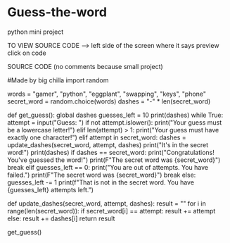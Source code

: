 # Guess-the-word
python mini project


TO VIEW SOURCE CODE --> left side of the screen where it says preview click on code


SOURCE CODE (no comments because small project)



#Made by big chilla
import random

words = "gamer", "python", "eggplant", "swapping", "keys", "phone"
secret_word = random.choice(words)
dashes = "-" * len(secret_word)


def get_guess():
    global dashes
    guesses_left = 10
    print(dashes)
    while True:
        attempt = input("Guess: ")
        if not attempt.islower():
            print("Your guess must be a lowercase letter!")
        elif len(attempt) > 1:
            print("Your guess must have exactly one character!")
        elif attempt in secret_word:
            dashes = update_dashes(secret_word, attempt, dashes)
            print("It's in the secret word!")
            print(dashes)
            if dashes == secret_word:
                print("Congratulations! You've guessed the word!")
                print(F"The secret word was {secret_word}")
                break
        elif guesses_left == 0:
            print("You are out of attempts. You have failed.")
            print(F"The secret word was {secret_word}")
            break
        else:
            guesses_left -= 1
            print(f"That is not in the secret word. You have {guesses_left} attempts left.")



def update_dashes(secret_word, attempt, dashes):
    result = ""
    for i in range(len(secret_word)):
        if secret_word[i] == attempt:
            result += attempt
        else:
            result += dashes[i]
    return result
    
    
get_guess()
